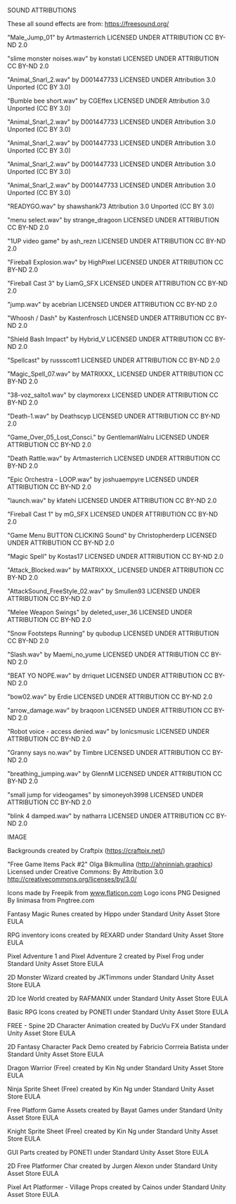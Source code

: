 SOUND ATTRIBUTIONS

These all sound effects are from: https://freesound.org/

"Male_Jump_01" by Artmasterrich LICENSED UNDER ATTRIBUTION CC BY-ND 2.0

"slime monster noises.wav" by konstati LICENSED UNDER ATTRIBUTION CC BY-ND 2.0

"Animal_Snarl_2.wav" by D001447733 LICENSED UNDER Attribution 3.0 Unported (CC BY 3.0)

"Bumble bee short.wav" by CGEffex LICENSED UNDER Attribution 3.0 Unported (CC BY 3.0)

"Animal_Snarl_2.wav" by D001447733 LICENSED UNDER Attribution 3.0 Unported (CC BY 3.0)

"Animal_Snarl_2.wav" by D001447733 LICENSED UNDER Attribution 3.0 Unported (CC BY 3.0)

"Animal_Snarl_2.wav" by D001447733 LICENSED UNDER Attribution 3.0 Unported (CC BY 3.0)

"Animal_Snarl_2.wav" by D001447733 LICENSED UNDER Attribution 3.0 Unported (CC BY 3.0)

"READYGO.wav" by shawshank73 Attribution 3.0 Unported (CC BY 3.0)

"menu select.wav" by strange_dragoon LICENSED UNDER ATTRIBUTION CC BY-ND 2.0

"1UP video game" by ash_rezn LICENSED UNDER ATTRIBUTION CC BY-ND 2.0

"Fireball Explosion.wav" by HighPixel LICENSED UNDER ATTRIBUTION CC BY-ND 2.0

"Fireball Cast 3" by LiamG_SFX LICENSED UNDER ATTRIBUTION CC BY-ND 2.0

"jump.wav" by acebrian LICENSED UNDER ATTRIBUTION CC BY-ND 2.0

"Whoosh / Dash" by Kastenfrosch LICENSED UNDER ATTRIBUTION CC BY-ND 2.0

"Shield Bash Impact" by Hybrid_V LICENSED UNDER ATTRIBUTION CC BY-ND 2.0

"Spellcast" by russscott1 LICENSED UNDER ATTRIBUTION CC BY-ND 2.0

"Magic_Spell_07.wav" by MATRIXXX_ LICENSED UNDER ATTRIBUTION CC BY-ND 2.0

"38-voz_salto1.wav" by claymorexx LICENSED UNDER ATTRIBUTION CC BY-ND 2.0

"Death-1.wav" by Deathscyp LICENSED UNDER ATTRIBUTION CC BY-ND 2.0

"Game_Over_05_Lost_Consci." by GentlemanWalru LICENSED UNDER ATTRIBUTION CC BY-ND 2.0

"Death Rattle.wav" by Artmasterrich LICENSED UNDER ATTRIBUTION CC BY-ND 2.0

"Epic Orchestra - LOOP.wav" by joshuaempyre LICENSED UNDER ATTRIBUTION CC BY-ND 2.0

"launch.wav" by kfatehi LICENSED UNDER ATTRIBUTION CC BY-ND 2.0

"Fireball Cast 1" by mG_SFX LICENSED UNDER ATTRIBUTION CC BY-ND 2.0

"Game Menu BUTTON CLICKING Sound" by Christopherderp LICENSED UNDER ATTRIBUTION CC BY-ND 2.0

"Magic Spell" by Kostas17 LICENSED UNDER ATTRIBUTION CC BY-ND 2.0

"Attack_Blocked.wav" by MATRIXXX_ LICENSED UNDER ATTRIBUTION CC BY-ND 2.0

"AttackSound_FreeStyle_02.wav" by Smullen93 LICENSED UNDER ATTRIBUTION CC BY-ND 2.0

"Melee Weapon Swings" by deleted_user_36 LICENSED UNDER ATTRIBUTION CC BY-ND 2.0

"Snow Footsteps Running" by qubodup LICENSED UNDER ATTRIBUTION CC BY-ND 2.0

"Slash.wav" by Maemi_no_yume LICENSED UNDER ATTRIBUTION CC BY-ND 2.0

"BEAT YO NOPE.wav" by drriquet LICENSED UNDER ATTRIBUTION CC BY-ND 2.0

"bow02.wav" by Erdie LICENSED UNDER ATTRIBUTION CC BY-ND 2.0

"arrow_damage.wav" by braqoon LICENSED UNDER ATTRIBUTION CC BY-ND 2.0

"Robot voice - access denied.wav" by Ionicsmusic LICENSED UNDER ATTRIBUTION CC BY-ND 2.0

"Granny says no.wav" by Timbre LICENSED UNDER ATTRIBUTION CC BY-ND 2.0

"breathing_jumping.wav" by GlennM LICENSED UNDER ATTRIBUTION CC BY-ND 2.0

"small jump for videogames" by simoneyoh3998 LICENSED UNDER ATTRIBUTION CC BY-ND 2.0

"blink 4 damped.wav" by natharra LICENSED UNDER ATTRIBUTION CC BY-ND 2.0

IMAGE

Backgrounds created by Craftpix (https://craftpix.net/)

"Free Game Items Pack #2" Olga Bikmullina (http://ahninniah.graphics) Licensed under Creative Commons: By Attribution 3.0 http://creativecommons.org/licenses/by/3.0/

Icons made by Freepik from www.flaticon.com
Logo icons PNG Designed By linimasa from Pngtree.com

Fantasy Magic Runes created by Hippo under Standard Unity Asset Store EULA

RPG inventory icons created by REXARD under Standard Unity Asset Store EULA

Pixel Adventure 1 and Pixel Adventure 2 created by Pixel Frog under Standard Unity Asset Store EULA

2D Monster Wizard created by JKTimmons under Standard Unity Asset Store EULA

2D Ice World created by RAFMANIX under Standard Unity Asset Store EULA

Basic RPG Icons created by PONETI under Standard Unity Asset Store EULA

FREE - Spine 2D Character Animation created by DucVu FX under Standard Unity Asset Store EULA

2D Fantasy Character Pack Demo created by Fabricio Corrreia Batista under Standard Unity Asset Store EULA

Dragon Warrior (Free) created by Kin Ng under Standard Unity Asset Store EULA

Ninja Sprite Sheet (Free) created by Kin Ng under Standard Unity Asset Store EULA

Free Platform Game Assets created by Bayat Games under Standard Unity Asset Store EULA

Knight Sprite Sheet (Free) created by Kin Ng under Standard Unity Asset Store EULA

GUI Parts created by PONETI under Standard Unity Asset Store EULA

2D Free Platformer Char created by Jurgen Alexon under Standard Unity Asset Store EULA

Pixel Art Platformer - Village Props created by Cainos under Standard Unity Asset Store EULA
